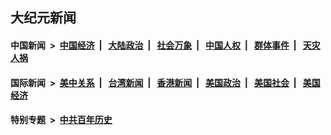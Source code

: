 ## 大纪元新闻

#### 中国新闻 &nbsp;>&nbsp; [中国经济](indexes/ncid283/README.md?05222045) &nbsp;| &nbsp; [大陆政治](indexes/ncid277/README.md?05222045) &nbsp;| &nbsp; [社会万象](indexes/ncid282/README.md?05222045) &nbsp;| &nbsp; [中国人权](indexes/ncid278/README.md?05222045) &nbsp;| &nbsp; [群体事件](indexes/ncid279/README.md?05222045) &nbsp;| &nbsp; [天灾人祸](indexes/ncid280/README.md?05222045)

#### 国际新闻 &nbsp;>&nbsp; [美中关系](indexes/nf1412576/README.md?05222045) &nbsp;| &nbsp; [台湾新闻](indexes/ncid1349361/README.md?05222045) &nbsp;| &nbsp; [香港新闻](indexes/ncid1349362/README.md?05222045) &nbsp;| &nbsp; [美国政治](indexes/ncid1078159/README.md?05222045) &nbsp;| &nbsp; [美国社会](indexes/ncid1078160/README.md?05222045) &nbsp;| &nbsp; [美国经济](indexes/ncid1078158/README.md?05222045)

#### 特别专题 &nbsp;>&nbsp; [中共百年历史](https://github.com/epoch-news/epoch-special/blob/master/README.md?05222045)  
